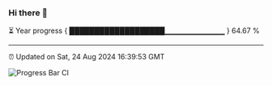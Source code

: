 ### Hi there 👋

⏳ Year progress { ███████████████████▁▁▁▁▁▁▁▁▁▁▁ } 64.67 %

---

⏰ Updated on Sat, 24 Aug 2024 16:39:53 GMT

![Progress Bar CI](https://github.com/IshwaranRudhara/GIT-ACTION/workflows/Progress%20Bar%20CI/badge.svg)
